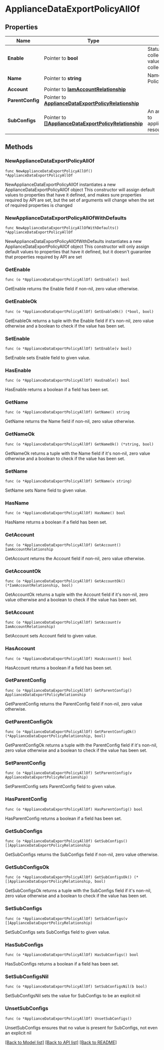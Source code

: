 # ApplianceDataExportPolicyAllOf

## Properties

Name | Type | Description | Notes
------------ | ------------- | ------------- | -------------
**Enable** | Pointer to **bool** | Status of the data collection mode. If the value is &#39;true&#39;, then data collection is enabled. | [optional] 
**Name** | Pointer to **string** | Name of the Data Export Policy. | [optional] [readonly] 
**Account** | Pointer to [**IamAccountRelationship**](iam.Account.Relationship.md) |  | [optional] 
**ParentConfig** | Pointer to [**ApplianceDataExportPolicyRelationship**](appliance.DataExportPolicy.Relationship.md) |  | [optional] 
**SubConfigs** | Pointer to [**[]ApplianceDataExportPolicyRelationship**](appliance.DataExportPolicy.Relationship.md) | An array of relationships to applianceDataExportPolicy resources. | [optional] [readonly] 

## Methods

### NewApplianceDataExportPolicyAllOf

`func NewApplianceDataExportPolicyAllOf() *ApplianceDataExportPolicyAllOf`

NewApplianceDataExportPolicyAllOf instantiates a new ApplianceDataExportPolicyAllOf object
This constructor will assign default values to properties that have it defined,
and makes sure properties required by API are set, but the set of arguments
will change when the set of required properties is changed

### NewApplianceDataExportPolicyAllOfWithDefaults

`func NewApplianceDataExportPolicyAllOfWithDefaults() *ApplianceDataExportPolicyAllOf`

NewApplianceDataExportPolicyAllOfWithDefaults instantiates a new ApplianceDataExportPolicyAllOf object
This constructor will only assign default values to properties that have it defined,
but it doesn't guarantee that properties required by API are set

### GetEnable

`func (o *ApplianceDataExportPolicyAllOf) GetEnable() bool`

GetEnable returns the Enable field if non-nil, zero value otherwise.

### GetEnableOk

`func (o *ApplianceDataExportPolicyAllOf) GetEnableOk() (*bool, bool)`

GetEnableOk returns a tuple with the Enable field if it's non-nil, zero value otherwise
and a boolean to check if the value has been set.

### SetEnable

`func (o *ApplianceDataExportPolicyAllOf) SetEnable(v bool)`

SetEnable sets Enable field to given value.

### HasEnable

`func (o *ApplianceDataExportPolicyAllOf) HasEnable() bool`

HasEnable returns a boolean if a field has been set.

### GetName

`func (o *ApplianceDataExportPolicyAllOf) GetName() string`

GetName returns the Name field if non-nil, zero value otherwise.

### GetNameOk

`func (o *ApplianceDataExportPolicyAllOf) GetNameOk() (*string, bool)`

GetNameOk returns a tuple with the Name field if it's non-nil, zero value otherwise
and a boolean to check if the value has been set.

### SetName

`func (o *ApplianceDataExportPolicyAllOf) SetName(v string)`

SetName sets Name field to given value.

### HasName

`func (o *ApplianceDataExportPolicyAllOf) HasName() bool`

HasName returns a boolean if a field has been set.

### GetAccount

`func (o *ApplianceDataExportPolicyAllOf) GetAccount() IamAccountRelationship`

GetAccount returns the Account field if non-nil, zero value otherwise.

### GetAccountOk

`func (o *ApplianceDataExportPolicyAllOf) GetAccountOk() (*IamAccountRelationship, bool)`

GetAccountOk returns a tuple with the Account field if it's non-nil, zero value otherwise
and a boolean to check if the value has been set.

### SetAccount

`func (o *ApplianceDataExportPolicyAllOf) SetAccount(v IamAccountRelationship)`

SetAccount sets Account field to given value.

### HasAccount

`func (o *ApplianceDataExportPolicyAllOf) HasAccount() bool`

HasAccount returns a boolean if a field has been set.

### GetParentConfig

`func (o *ApplianceDataExportPolicyAllOf) GetParentConfig() ApplianceDataExportPolicyRelationship`

GetParentConfig returns the ParentConfig field if non-nil, zero value otherwise.

### GetParentConfigOk

`func (o *ApplianceDataExportPolicyAllOf) GetParentConfigOk() (*ApplianceDataExportPolicyRelationship, bool)`

GetParentConfigOk returns a tuple with the ParentConfig field if it's non-nil, zero value otherwise
and a boolean to check if the value has been set.

### SetParentConfig

`func (o *ApplianceDataExportPolicyAllOf) SetParentConfig(v ApplianceDataExportPolicyRelationship)`

SetParentConfig sets ParentConfig field to given value.

### HasParentConfig

`func (o *ApplianceDataExportPolicyAllOf) HasParentConfig() bool`

HasParentConfig returns a boolean if a field has been set.

### GetSubConfigs

`func (o *ApplianceDataExportPolicyAllOf) GetSubConfigs() []ApplianceDataExportPolicyRelationship`

GetSubConfigs returns the SubConfigs field if non-nil, zero value otherwise.

### GetSubConfigsOk

`func (o *ApplianceDataExportPolicyAllOf) GetSubConfigsOk() (*[]ApplianceDataExportPolicyRelationship, bool)`

GetSubConfigsOk returns a tuple with the SubConfigs field if it's non-nil, zero value otherwise
and a boolean to check if the value has been set.

### SetSubConfigs

`func (o *ApplianceDataExportPolicyAllOf) SetSubConfigs(v []ApplianceDataExportPolicyRelationship)`

SetSubConfigs sets SubConfigs field to given value.

### HasSubConfigs

`func (o *ApplianceDataExportPolicyAllOf) HasSubConfigs() bool`

HasSubConfigs returns a boolean if a field has been set.

### SetSubConfigsNil

`func (o *ApplianceDataExportPolicyAllOf) SetSubConfigsNil(b bool)`

 SetSubConfigsNil sets the value for SubConfigs to be an explicit nil

### UnsetSubConfigs
`func (o *ApplianceDataExportPolicyAllOf) UnsetSubConfigs()`

UnsetSubConfigs ensures that no value is present for SubConfigs, not even an explicit nil

[[Back to Model list]](../README.md#documentation-for-models) [[Back to API list]](../README.md#documentation-for-api-endpoints) [[Back to README]](../README.md)


